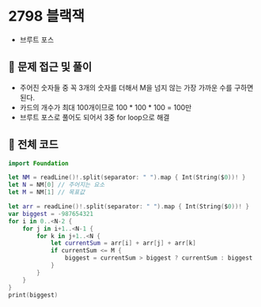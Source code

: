 # 2798 블랙잭
- 브루트 포스

## 🍎 문제 접근 및 풀이
- 주어진 숫자들 중 꼭 3개의 숫자를 더해서 M을 넘지 않는 가장 가까운 수를 구하면 된다.
- 카드의 개수가 최대 100개이므로 100 * 100 * 100 = 100만
- 브루트 포스로 풀어도 되어서 3중 for loop으로 해결

## 🍎 전체 코드
```swift
import Foundation

let NM = readLine()!.split(separator: " ").map { Int(String($0))! }
let N = NM[0] // 주어지는 요소
let M = NM[1] // 목표값

let arr = readLine()!.split(separator: " ").map { Int(String($0))! }
var biggest = -987654321
for i in 0..<N-2 {
    for j in i+1..<N-1 {
        for k in j+1..<N {
            let currentSum = arr[i] + arr[j] + arr[k]
            if currentSum <= M {
                biggest = currentSum > biggest ? currentSum : biggest
            }
        }
    }
}
print(biggest)
```
